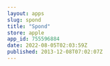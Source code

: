 ```yaml
---
layout: apps
slug: spond
title: "Spond"
store: apple
app_id: 755596884
date: 2022-08-05T02:03:59Z
published: 2013-12-08T07:02:07Z
---
```

